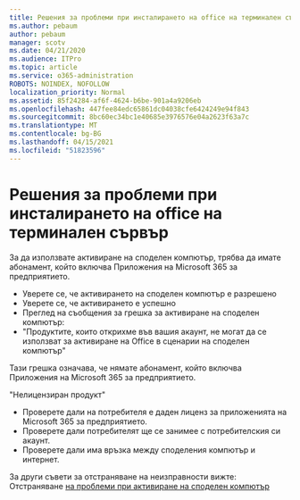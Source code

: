 ```yaml
---
title: Решения за проблеми при инсталирането на office на терминален сървър
ms.author: pebaum
author: pebaum
manager: scotv
ms.date: 04/21/2020
ms.audience: ITPro
ms.topic: article
ms.service: o365-administration
ROBOTS: NOINDEX, NOFOLLOW
localization_priority: Normal
ms.assetid: 85f24284-af6f-4624-b6be-901a4a9206eb
ms.openlocfilehash: 447fee84edc65861dc04038cfe6424249e94f843
ms.sourcegitcommit: 8bc60ec34bc1e40685e3976576e04a2623f63a7c
ms.translationtype: MT
ms.contentlocale: bg-BG
ms.lasthandoff: 04/15/2021
ms.locfileid: "51823596"
---
```

# <a name="solutions-for-issues-around-installing-office-on-a-terminal-server"></a>Решения за проблеми при инсталирането на office на терминален сървър

За да използвате активиране на споделен компютър, трябва да имате абонамент, който включва Приложения на Microsoft 365 за предприятието.
  
- Уверете се, че активирането на споделен компютър е разрешено
- Уверете се, че активирането е успешно
- Преглед на съобщения за грешка за активиране на споделен компютър:
- "Продуктите, които открихме във вашия акаунт, не могат да се използват за активиране на Office в сценарии на споделен компютър"
  
Тази грешка означава, че нямате абонамент, който включва Приложения на Microsoft 365 за предприятието.

"Нелицензиран продукт"

- Проверете дали на потребителя е даден лиценз за приложенията на Microsoft 365 за предприятието.
- Проверете дали потребителят ще се занимее с потребителския си акаунт.
- Проверете дали има връзка между споделения компютър и интернет.

За други съвети за отстраняване на неизправности вижте: Отстраняване [на проблеми при активиране на споделен компютър](https://docs.microsoft.com/DeployOffice/troubleshoot-shared-computer-activation)